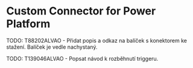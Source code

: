 # Custom Connector for Power Platform
     
TODO: T88202ALVAO - Přidat popis a odkaz na balíček s konektorem ke stažení. Balíček je vedle nachystaný.
     
TODO: T139046ALVAO - Popsat návod k rozběhnutí triggeru.
